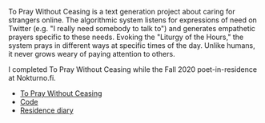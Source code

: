 To Pray Without Ceasing is a text generation project about caring for strangers online.  The algorithmic system listens for expressions of need on Twitter (e.g. "I really need somebody to talk to") and generates empathetic prayers specific to these needs. Evoking the "Liturgy of the Hours," the system prays in different ways at specific times of the day.  Unlike humans, it never grows weary of paying attention to others.

I completed To Pray Without Ceasing while the Fall 2020 poet-in-residence at Nokturno.fi.

- [To Pray Without Ceasing](https://www.topraywithoutceasing.com/)
- [Code](https://github.com/kbooten/topraywithoutceasing)
- [Residence diary](http://residence6.nokturno.fi/)
